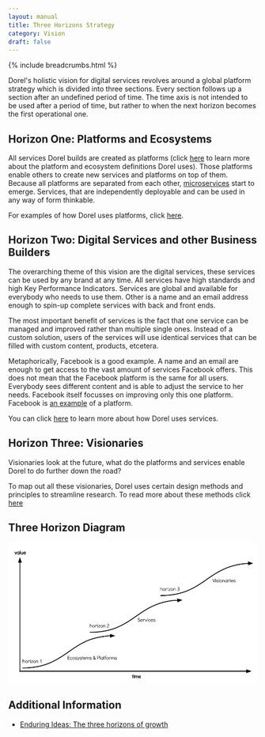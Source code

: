 ```yaml
---
layout: manual
title: Three Horizons Strategy
category: Vision
draft: false
---
```


{% include breadcrumbs.html %}

Dorel's holistic vision for digital services revolves around a global platform strategy which is divided into three sections. Every section follows up a section after an undefined period of time. The time axis is not intended to be used after a period of time, but rather to when the next horizon becomes the first operational one.

## Horizon One: Platforms and Ecosystems

All services Dorel builds are created as platforms (click [here](./platforms-and-ecosystems) to learn more about the platform and ecosystem definitions Dorel uses). Those platforms enable others to create new services and platforms on top of them. Because all platforms are separated from each other, [microservices](http://www.martinfowler.com/articles/microservices.html) start to emerge. Services, that are independently deployable and can be used in any way of form thinkable.

For examples of how Dorel uses platforms, click [here](./platforms-and-ecosystems).

## Horizon Two: Digital Services and other Business Builders

The overarching theme of this vision are the digital services, these services can be used by any brand at any time. All services have high standards and high Key Performance Indicators. Services are global and available for everybody who needs to use them. Other is a name and an email address enough to spin-up complete services with back and front ends.

The most important benefit of services is the fact that one service can be managed and improved rather than multiple single ones. Instead of a custom solution, users of the services will use identical services that can be filled with custom content, products, etcetera.

Metaphorically, Facebook is a good example. A name and an email are enough to get access to the vast amount of services Facebook offers. This does not mean that the Facebook platform is the same for all users. Everybody sees different content and is able to adjust the service to her needs. Facebook itself focusses on improving only this one platform. Facebook is [an example](https://en.wikipedia.org/wiki/Facebook_Platform) of a platform.

You can click [here](../helping-people-to-use-your-service/using-services-an-introduction) to learn more about how Dorel uses services.

## Horizon Three: Visionaries

Visionaries look at the future, what do the platforms and services enable Dorel to do further down the road?

To map out all these visionaries, Dorel uses certain design methods and principles to streamline research. To read more about these methods click [here](./design-frameworks)

## Three Horizon Diagram

![Ecosystems and Platforms](/assets/img/ecosystems-and-platforms.png "Ecosystems and Platforms")

## Additional Information

- [Enduring Ideas: The three horizons of growth](http://www.mckinsey.com/business-functions/strategy-and-corporate-finance/our-insights/enduring-ideas-the-three-horizons-of-growth)
